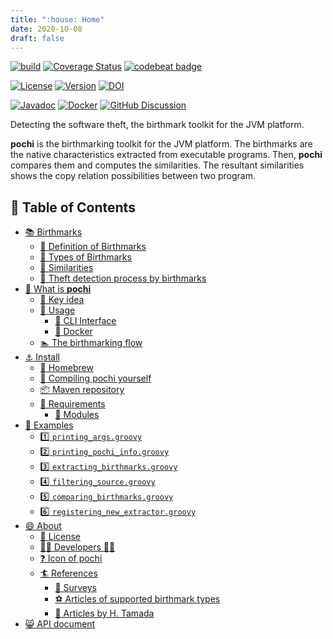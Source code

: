 ```yaml
---
title: ":house: Home"
date: 2020-10-08
draft: false
---
```


[![build](https://github.com/tamada/pochi/workflows/build/badge.svg)](https://github.com/tamada/pochi/actions?query=workflow%3Abuild)
[![Coverage Status](https://coveralls.io/repos/github/tamada/pochi/badge.svg?branch=main)](https://coveralls.io/github/tamada/pochi?branch=main)
[![codebeat badge](https://codebeat.co/badges/8e8c5e70-cb07-4f58-941c-3ddb64f3c059)](https://codebeat.co/projects/github-com-tamada-pochi-main)

[![License](https://img.shields.io/badge/License-Apache%202.0-green.svg?style=flat)](https://github.com/tamada/pochi/blob/master/LICENSE)
[![Version](https://img.shields.io/badge/Version-2.3.16-green.svg)](https://github.com/tamada/pochi/releases/tag/v2.3.16)
[![DOI](https://img.shields.io/badge/DOI-10.5281/zenodo.4271132-green.svg)](https://zenodo.org/badge/latestdoi/82773287)

[![Javadoc](https://img.shields.io/badge/Javadoc-v2.3.16-blue?logo=java)](https://tamada.github.io/pochi/apidocs)
[![Docker](https://img.shields.io/badge/Docker-ghcr.io%2Ftamada%2Fpochi%3A2.3.16-blue?logo=docker)](https://github.com/users/tamada/packages/container/package/pochi)
[![GitHub Discussion](https://img.shields.io/badge/GitHub-Discussions-blue?logo=github)](https://github.com/tamada/pochi/discussions)

Detecting the software theft, the birthmark toolkit for the JVM platform.

**pochi** is the birthmarking toolkit for the JVM platform.
The birthmarks are the native characteristics extracted from executable programs.
Then, **pochi** compares them and computes the similarities.
The resultant similarities shows the copy relation possibilities between two program.

## :bookmark: Table of Contents

* [:books: Birthmarks](birthmarks)
    * [:green_book: Definition of Birthmarks](birthmarks#-definition-of-birthmarks)
    * [:blue_book: Types of Birthmarks](birthmarks#-types-of-birthmarks)
    * [:orange_book: Similarities](birthmarks#-similarities)
    * [:closed_book: Theft detection process by birthmarks](birthmarks#-theft-detection-process-by-birthmarks)
* [:newspaper: What is **pochi**](description)
    * [:key: Key idea](description#-key-idea)
    * [:fork_and_knife: Usage](description#-usage)
        * [:runner: CLI Interface](description#-cli-interface)
        * [:whale: Docker](description#-docker)
    * [:swimmer: The birthmarking flow](description#-the-birthmarking-flow)
* [:anchor: Install](install)
    * [:beer: Homebrew](install#-homebrew)
    * [:muscle: Compiling pochi yourself](install#-compiling-pochi-yourself)
    * [:package: Maven repository](install#-maven-repository)
    * [:briefcase: Requirements](install#-requirements)
        * [:pouch: Modules](install#-modules)
* [:ant: Examples](examples)
    * [:one: `printing_args.groovy`](examples#1-printing_argsgroovy)
    * [:two: `printing_pochi_info.groovy`](examples#2-printing_pochi_infogroovy)
    * [:three: `extracting_birthmarks.groovy`](examples#3-extracting_birthmarksgroovy)
    * [:four: `filtering_source.groovy`](examples#4-filtering_sourcegroovy)
    * [:five: `comparing_birthmarks.groovy`](examples#5-comparing_birthmarksgroovy)
    * [:six: `registering_new_extractor.groovy`](examples#6-registering_new_extractorgroovy)
* [:smile: About](about)
    * [:scroll: License](about#-license)
    * [:man_office_worker: Developers :woman_office_worker:](about#-developers-)
    * [:question: Icon of pochi](about#-icon-of-pochi)
    * [:surfer: References](about#-references)
        * [:basketball: Surveys](about#-surveys)
        * [:soccer: Articles of supported birthmark types](about#-articles-of-supported-birthmark-types)
        * [:tennis: Articles by H. Tamada](about#-articles-by-h-tamada)
* [:smile_cat: API document](apidocs)
